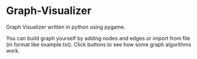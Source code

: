 # Graph-Visualizer
Graph Visualizer written in python using pygame.

You can build graph yourself by adding nodes and edges or import from file (in format like example.txt).
Click buttons to see how some graph algorithms work.